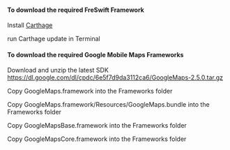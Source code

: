 #### To download the required FreSwift Framework

Install [Carthage](https://github.com/Carthage/Carthage)  
 
run Carthage update in Terminal

#### To download the required Google Mobile Maps Frameworks

Download and unzip the latest SDK 
https://dl.google.com/dl/cpdc/6e5f7d9da3112ca6/GoogleMaps-2.5.0.tar.gz

Copy GoogleMaps.framework into the Frameworks folder

Copy GoogleMaps.framework/Resources/GoogleMaps.bundle into the Frameworks folder

Copy GoogleMapsBase.framework into the Frameworks folder

Copy GoogleMapsCore.framework into the Frameworks folder

